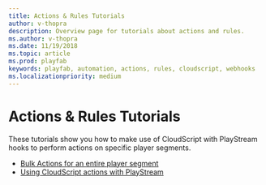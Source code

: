 ```yaml
---
title: Actions & Rules Tutorials
author: v-thopra
description: Overview page for tutorials about actions and rules.
ms.author: v-thopra
ms.date: 11/19/2018
ms.topic: article
ms.prod: playfab
keywords: playfab, automation, actions, rules, cloudscript, webhooks
ms.localizationpriority: medium
---
```


# Actions &amp; Rules Tutorials

These tutorials show you how to make use of CloudScript with PlayStream hooks to perform actions on specific player segments.

- [Bulk Actions for an entire player segment](bulk-actions-for-an-entire-player-segment.md)
- [Using CloudScript actions with PlayStream](using-cloudscript-actions-with-playstream.md)